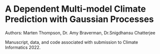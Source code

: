 # A Dependent Multi-model Climate Prediction with Gaussian Processes

Authors: Marten Thompson, Dr. Amy Braverman, Dr.Snigdhansu Chatterjee

Manuscript, data, and code associated with submission to Climate Informatics 2022. 

